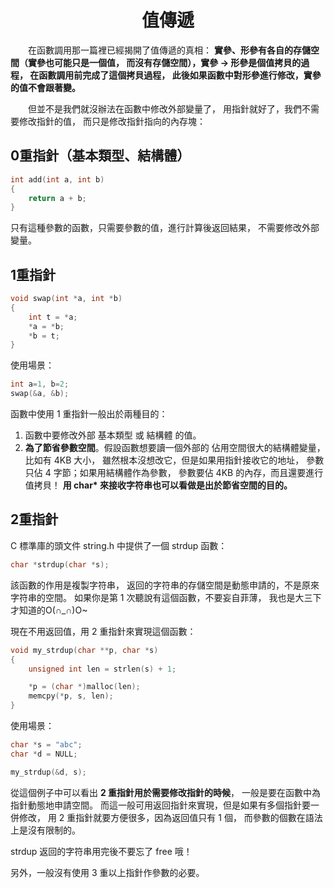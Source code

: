 <a name="top"></a>

<h1 align="center">值傳遞
</h1>

　　在函數調用那一篇裡已經揭開了值傳遞的真相：
<b>實參、形參有各自的存儲空間（實參也可能只是一個值，
而沒有存儲空間），實參 -> 形參是個值拷貝的過程，
在函數調用前完成了這個拷貝過程，
此後如果函數中對形參進行修改，實參的值不會跟著變。</b>

　　但並不是我們就沒辦法在函數中修改外部變量了，
用指針就好了，我們不需要修改指針的值，
而只是修改指針指向的內存塊：

## 0重指針（基本類型、結構體）

```c
int add(int a, int b)
{
	return a + b;
}
```
只有這種參數的函數，只需要參數的值，進行計算後返回結果，
不需要修改外部變量。

## 1重指針

```c
void swap(int *a, int *b)
{
	int t = *a;
	*a = *b;
	*b = t;
}
```

使用場景：
```c
int a=1, b=2;
swap(&a, &b);
```
函數中使用 1 重指針一般出於兩種目的：

1. 函數中要修改外部 基本類型 或 結構體 的值。
2. <b>為了節省參數空間</b>。假設函數想要讀一個外部的
佔用空間很大的結構體變量，比如有 4KB 大小，
雖然根本沒想改它，但是如果用指針接收它的地址，
參數只佔 4 字節；如果用結構體作為參數，
參數要佔 4KB 的內存，而且還要進行值拷貝！
<b>用 char* 來接收字符串也可以看做是出於節省空間的目的。</b>

## 2重指針

C 標準庫的頭文件 string.h 中提供了一個 strdup 函數：

```c
char *strdup(char *s);
```
該函數的作用是複製字符串，
返回的字符串的存儲空間是動態申請的，不是原來字符串的空間。
如果你是第 1 次聽說有這個函數，不要妄自菲薄，
我也是大三下才知道的O(∩_∩)O~

現在不用返回值，用 2 重指針來實現這個函數：

```c
void my_strdup(char **p, char *s)
{
	unsigned int len = strlen(s) + 1;

	*p = (char *)malloc(len);
	memcpy(*p, s, len);
}
```
使用場景：

```c
char *s = "abc";
char *d = NULL;

my_strdup(&d, s);
```
從這個例子中可以看出 <b>2 重指針用於需要修改指針的時候</b>，
一般是要在函數中為指針動態地申請空間。
而這一般可用返回指針來實現，但是如果有多個指針要一併修改，
用 2 重指針就要方便很多，因為返回值只有 1 個，
而參數的個數在語法上是沒有限制的。

strdup 返回的字符串用完後不要忘了 free 哦！

另外，一般沒有使用 3 重以上指針作參數的必要。
